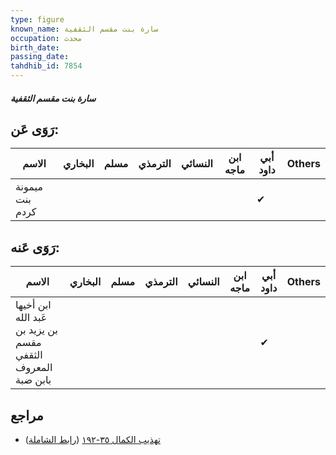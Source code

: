 ```yaml
---
type: figure
known_name: سارة بنت مقسم الثقفية
occupation: محدث
birth_date:
passing_date:
tahdhib_id: 7854
---
```

##### سارة بنت مقسم الثقفية

## رَوَى عَن:
| الاسم           | البخاري | مسلم | الترمذي | النسائي | ابن ماجه | أبي داود | Others |
| --------------- | ------- | ---- | ------- | ------- | -------- | -------- | ------ |
| ميمونة بنت كردم |         |      |         |         |          | ✔        |        |
## رَوَى عَنه:
| الاسم                                                       | البخاري | مسلم | الترمذي | النسائي | ابن ماجه | أبي داود | Others |
| ----------------------------------------------------------- | ------- | ---- | ------- | ------- | -------- | -------- | ------ |
| ابن أخيها عَبد الله بن يزيد بن مقسم الثقفي المعروف بابن ضبة |         |      |         |         |          | ✔        |        |
## مراجع
- [تهذيب الكمال ٣٥-١٩٢](obsidian://open?vault=Tahdhib-al-Kamal&file=Figures/٧٨٥٤-سارة%20بنت%20مقسم%20الثقفية) ([رابط الشاملة](https://shamela.ws/book/3722/18791))